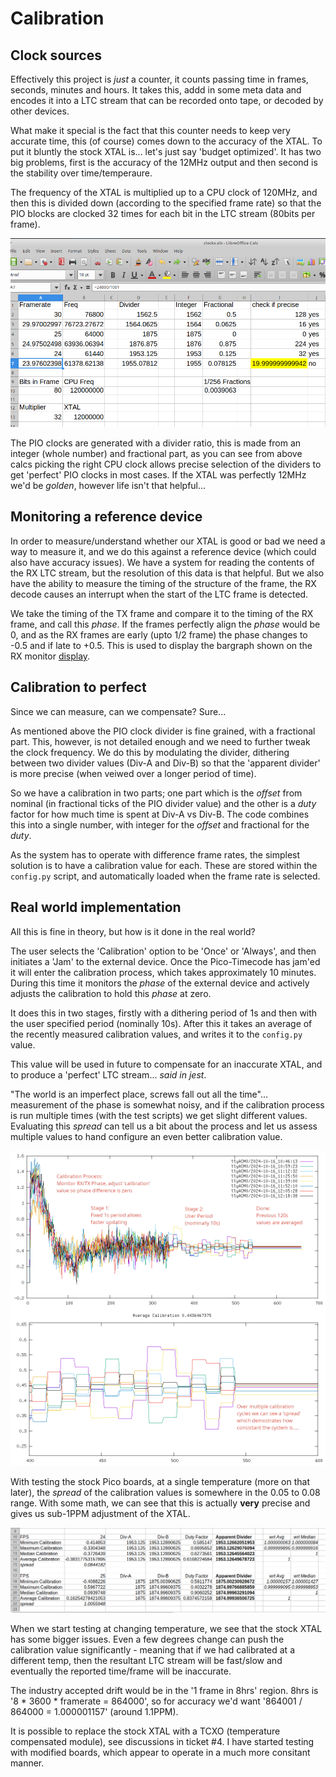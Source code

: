 # Calibration

## Clock sources

Effectively this project is _just_ a counter, it counts passing time in frames, seconds, minutes and hours. It takes this, addd in some meta data and encodes
it into a LTC stream that can be recorded onto tape, or decoded by other devices.

What make it special is the fact that this counter needs to keep very accurate time, this (of course) comes down to the accuracy of the XTAL. To put it bluntly
the stock XTAL is... let's just say 'budget optimized'. It has two big problems, first is the accuracy of the 12MHz output and then second is the stability over
time/temperaure.

The frequency of the XTAL is multiplied up to a CPU clock of 120MHz, and then this is divided down (according to the specified frame rate) so that the PIO
blocks are clocked 32 times for each bit in the LTC stream (80bits per frame).

![Computation of the PIO clock frequencies](https://github.com/mungewell/pico-timecode/blob/main/docs/pics/clockdiv_values.png)

The PIO clocks are generated with a divider ratio, this is made from an integer (whole number) and fractional part, as you can see from above calcs picking 
the right CPU clock allows precise selection of the dividers to get 'perfect' PIO clocks in most cases. If the XTAL was perfectly 12MHz we'd be _golden_, 
however life isn't that helpful...

## Monitoring a reference device

In order to measure/understand whether our XTAL is good or bad we need a way to measure it, and we do this against a reference device (which could also 
have accuracy issues). We have a system for reading the contents of the RX LTC stream, but the resolution of this data is that helpful. But we also 
have the ability to measure the timing of the structure of the frame, the RX decode causes an interrupt when the start of the LTC frame is detected.

We take the timing of the TX frame and compare it to the timing of the RX frame, and call this _phase_. If the frames perfectly align the _phase_ would 
be 0, and as the RX frames are early (upto 1/2 frame) the phase changes to -0.5 and if late to +0.5. This is used to display the bargraph shown on
the RX monitor [display](https://github.com/mungewell/pico-timecode/blob/main/docs/DISPLAY.md).

## Calibration to perfect

Since we can measure, can we compensate? Sure...

As mentioned above the PIO clock divider is fine grained, with a fractional part. This, however, is not detailed enough and we need to further tweak
the clock frequency. We do this by modulating the divider, dithering between two divider values (Div-A and Div-B) so that the 'apparent divider' is 
more precise (when veiwed over a longer period of time).

So we have a calibration in two parts; one part which is the _offset_ from nominal (in fractional ticks of the PIO divider value) and the other is a
_duty_ factor for how much time is spent at Div-A vs Div-B. The code combines this into a single number, with integer for the _offset_ and fractional
for the _duty_.

As the system has to operate with difference frame rates, the simplest solution is to have a calibration value for each. These are stored within
the `config.py` script, and automatically loaded when the frame rate is selected.

## Real world implementation

All this is fine in theory, but how is it done in the real world?

The user selects the 'Calibration' option to be 'Once' or 'Always', and then initiates a 'Jam' to the external device. Once the Pico-Timecode has
jam'ed it will enter the calibration process, which takes approximately 10 minutes. During this time it monitors the _phase_ of the external device
and actively adjusts the calibration to hold this _phase_ at zero.

It does this in two stages, firstly with a dithering period of 1s and then with the user specified period (nominally 10s). After this it takes an
average of the recently measured calibration values, and writes it to the `config.py` value.

This value will be used in future to compensate for an inaccurate XTAL, and to produce a 'perfect' LTC stream... _said in jest_.

"The world is an imperfect place, screws fall out all the time"... measurement of the phase is somewhat noisy, and if the calibration process is 
run multiple times (with the test scripts) we get slight different values. Evaluating this _spread_ can tell us a bit about the process and
let us assess multiple values to hand configure an even better calibration value.

![Plot of successive calibration cycles](https://github.com/mungewell/pico-timecode/blob/pcb_rev1/docs/pics/cal_ttyACM0_anot.png)

With testing the stock Pico boards, at a single temperature (more on that later), the _spread_ of the calibration values is somewhere in the
0.05 to 0.08 range. With some math, we can see that this is actually __very__ precise and gives us sub-1PPM adjustment of the XTAL.

![Spreadsheet assessing the spread in compensation values](https://github.com/mungewell/pico-timecode/blob/pcb_rev1/docs/pics/calibration_accuracy.png)

When we start testing at changing temperature, we see that the stock XTAL has some bigger issues. Even a few degrees change can push the calibration 
value significantly - meaning that if we had calibrated at a different temp, then the resultant LTC stream will be fast/slow and eventually the 
reported time/frame will be inaccurate.

The industry accepted drift would be in the '1 frame in 8hrs' region. 8hrs is '8 * 3600 * framerate = 864000', so for accuracy we'd want
'864001 / 864000 = 1.000001157' (around 1.1PPM).

It is possible to replace the stock XTAL with a TCXO (temperature compensated module), see discussions in ticket #4. I have started testing
with modified boards, which appear to operate in a much more consitant manner.
